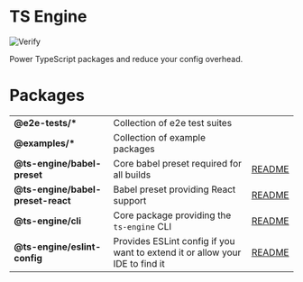 # TS Engine

![Verify](https://github.com/ts-engine/ts-engine/workflows/Verify/badge.svg)

Power TypeScript packages and reduce your config overhead.

# Packages

|                                   |                                                                              |                                                   |
| --------------------------------- | ---------------------------------------------------------------------------- | ------------------------------------------------- |
| **@e2e-tests/\***                 | Collection of e2e test suites                                                |                                                   |
| **@examples/\***                  | Collection of example packages                                               |                                                   |
| **@ts-engine/babel-preset**       | Core babel preset required for all builds                                    | [README](./packages/babel-preset/README.md)       |
| **@ts-engine/babel-preset-react** | Babel preset providing React support                                         | [README](./packages/babel-preset-react/README.md) |
| **@ts-engine/cli**                | Core package providing the `ts-engine` CLI                                   | [README](./packages/cli/README.md)                |
| **@ts-engine/eslint-config**      | Provides ESLint config if you want to extend it or allow your IDE to find it | [README](./packages/eslint-config/README.md)      |

